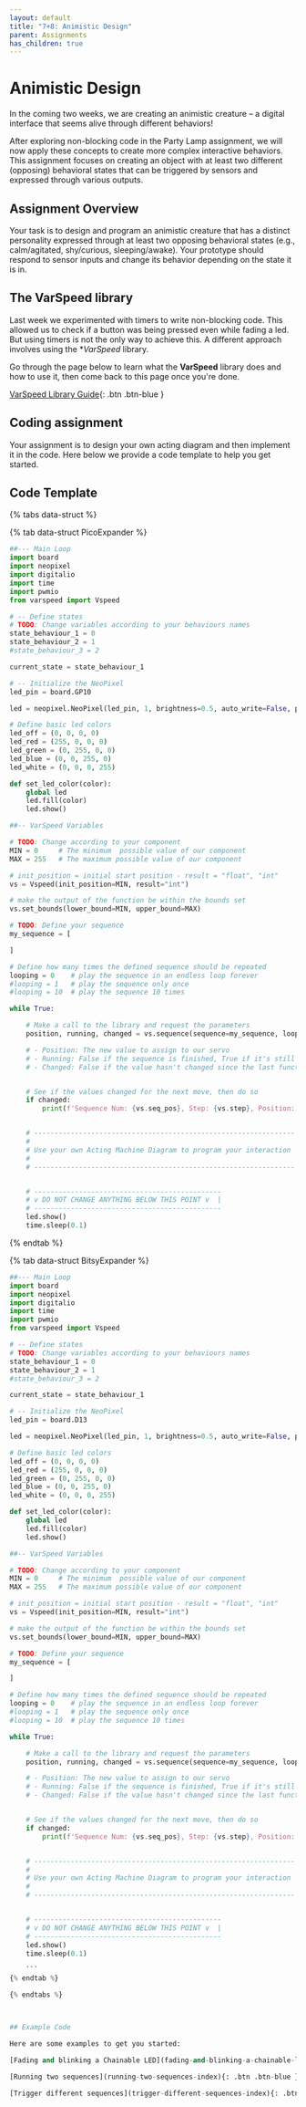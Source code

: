 ```yaml
---
layout: default
title: "7+8: Animistic Design"
parent: Assignments
has_children: true
---
```


# Animistic Design

In the coming two weeks, we are creating an animistic creature – a digital interface that seems alive through different behaviors! 

After exploring non-blocking code in the Party Lamp assignment, we will now apply these concepts to create more complex interactive behaviors. This assignment focuses on creating an object with at least two different (opposing) behavioral states that can be triggered by sensors and expressed through various outputs.

## Assignment Overview

Your task is to design and program an animistic creature that has a distinct personality expressed through at least two opposing behavioral states (e.g., calm/agitated, shy/curious, sleeping/awake). Your prototype should respond to sensor inputs and change its behavior depending on the state it is in.

## The VarSpeed library

Last week we experimented with timers to write non-blocking code. This allowed us to check if a button was being pressed even while fading a led. But using timers is not the only way to achieve this. A different approach involves using the **VarSpeed* library.

Go through the page below to learn what the **VarSpeed** library does and how to use it, then come back to this page once you're done.

[VarSpeed Library Guide](varspeed-library-guide){: .btn .btn-blue }


## Coding assignment

Your assignment is to design your own acting diagram and then implement it in the code.
Here below we provide a code template to help you get started.

## Code Template


{% tabs data-struct %}

{% tab data-struct PicoExpander %}
```python
##--- Main Loop
import board
import neopixel
import digitalio
import time
import pwmio
from varspeed import Vspeed

# -- Define states
# TODO: Change variables according to your behaviours names
state_behaviour_1 = 0   
state_behaviour_2 = 1
#state_behaviour_3 = 2

current_state = state_behaviour_1

# -- Initialize the NeoPixel
led_pin = board.GP10

led = neopixel.NeoPixel(led_pin, 1, brightness=0.5, auto_write=False, pixel_order=neopixel.GRBW)

# Define basic led colors
led_off = (0, 0, 0, 0)
led_red = (255, 0, 0, 0)
led_green = (0, 255, 0, 0)
led_blue = (0, 0, 255, 0)
led_white = (0, 0, 0, 255)

def set_led_color(color):
    global led
    led.fill(color)
    led.show()

##-- VarSpeed Variables

# TODO: Change according to your component
MIN = 0     # The minimum  possible value of our component
MAX = 255   # The maximum possible value of our component

# init_position = initial start position - result = "float", "int"
vs = Vspeed(init_position=MIN, result="int") 

# make the output of the function be within the bounds set
vs.set_bounds(lower_bound=MIN, upper_bound=MAX) 

# TODO: Define your sequence
my_sequence = [

]

# Define how many times the defined sequence should be repeated
looping = 0    # play the sequence in an endless loop forever
#looping = 1   # play the sequence only once
#looping = 10  # play the sequence 10 times

while True:

    # Make a call to the library and request the parameters
    position, running, changed = vs.sequence(sequence=my_sequence, loop_max=looping)

    # - Position: The new value to assign to our servo
    # - Running: False if the sequence is finished, True if it's still running
    # - Changed: False if the value hasn't changed since the last function call, True if it has


    # See if the values changed for the next move, then do so
    if changed:
        print(f'Sequence Num: {vs.seq_pos}, Step: {vs.step}, Position: {position}')


    # ----------------------------------------------------------------| 
    #                                                                 | 
    # Use your own Acting Machine Diagram to program your interaction | 
    #                                                                 | 
    # ----------------------------------------------------------------|


    # ----------------------------------------------
    # v DO NOT CHANGE ANYTHING BELOW THIS POINT v  |
    # ----------------------------------------------
    led.show()
    time.sleep(0.1)
   ```
{% endtab %}

{% tab data-struct BitsyExpander %}
```python
##--- Main Loop
import board
import neopixel
import digitalio
import time
import pwmio
from varspeed import Vspeed

# -- Define states
# TODO: Change variables according to your behaviours names
state_behaviour_1 = 0   
state_behaviour_2 = 1
#state_behaviour_3 = 2

current_state = state_behaviour_1

# -- Initialize the NeoPixel
led_pin = board.D13

led = neopixel.NeoPixel(led_pin, 1, brightness=0.5, auto_write=False, pixel_order=neopixel.GRBW)

# Define basic led colors
led_off = (0, 0, 0, 0)
led_red = (255, 0, 0, 0)
led_green = (0, 255, 0, 0)
led_blue = (0, 0, 255, 0)
led_white = (0, 0, 0, 255)

def set_led_color(color):
    global led
    led.fill(color)
    led.show()

##-- VarSpeed Variables

# TODO: Change according to your component
MIN = 0     # The minimum  possible value of our component
MAX = 255   # The maximum possible value of our component

# init_position = initial start position - result = "float", "int"
vs = Vspeed(init_position=MIN, result="int") 

# make the output of the function be within the bounds set
vs.set_bounds(lower_bound=MIN, upper_bound=MAX) 

# TODO: Define your sequence
my_sequence = [

]

# Define how many times the defined sequence should be repeated
looping = 0    # play the sequence in an endless loop forever
#looping = 1   # play the sequence only once
#looping = 10  # play the sequence 10 times

while True:

    # Make a call to the library and request the parameters
    position, running, changed = vs.sequence(sequence=my_sequence, loop_max=looping)

    # - Position: The new value to assign to our servo
    # - Running: False if the sequence is finished, True if it's still running
    # - Changed: False if the value hasn't changed since the last function call, True if it has


    # See if the values changed for the next move, then do so
    if changed:
        print(f'Sequence Num: {vs.seq_pos}, Step: {vs.step}, Position: {position}')


    # ----------------------------------------------------------------| 
    #                                                                 | 
    # Use your own Acting Machine Diagram to program your interaction | 
    #                                                                 | 
    # ----------------------------------------------------------------|


    # ----------------------------------------------
    # v DO NOT CHANGE ANYTHING BELOW THIS POINT v  |
    # ----------------------------------------------
    led.show()
    time.sleep(0.1)

    ```
{% endtab %}

{% endtabs %}



## Example Code

Here are some examples to get you started:

[Fading and blinking a Chainable LED](fading-and-blinking-a-chainable-led-index){: .btn .btn-blue }

[Running two sequences](running-two-sequences-index){: .btn .btn-blue }

[Trigger different sequences](trigger-different-sequences-index){: .btn .btn-blue }